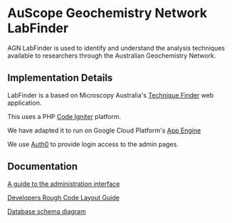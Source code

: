# AuScope Geochemistry Network LabFinder

AGN LabFinder is used to identify and understand the analysis techniques available to researchers through the Australian Geochemistry Network.

## Implementation Details

LabFinder is a based on Microscopy Australia's [Technique Finder](https://github.com/IntersectAustralia/TechniqueFinder) web application.

This uses a PHP [Code Igniter](https://codeigniter.com/) platform.

We have adapted it to run on Google Cloud Platform's [App Engine](https://cloud.google.com/appengine/)

We use [Auth0](https://auth0.com/) to provide login access to the admin pages.

## Documentation

[A guide to the administration interface](AdminGuide.md) 

[Developers Rough Code Layout Guide](LabFinderCodeLayout.md)

[Database schema diagram](https://github.com/AuScope/TechniqueFinder/blob/aus-geochem-net/db/tf_er_diagram_minimal.png)



 





 
